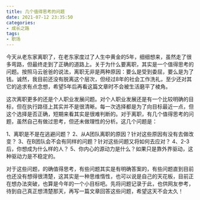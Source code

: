 ```yaml
---
title: 几个值得思考的问题
date: 2021-07-12 23:35:50
categories:
- 成长之路
tags:
- 职场
---
```


今天从老东家离职了，在老东家度过了人生中黄金的5年，细细想来，虽然走了很多弯路，但最终走到了正确的道路上。关于为什么要离职，其实是一个值得思考的问题。按照马云爸爸的说法，离职无非是两种原因：要么是受到委屈，要么是为了钱。诚然，我目前还没有脱离这个层次，但经过8年的社会工作洗礼，至少还对其它的追求有点念想，希望5年后再看这篇文章时不会被生活磨平了棱角。

这次离职更多的还是个人职业发展问题。对个人职业发展还是有一个比较明确的目标，但在执行路径上其实并不是很清晰。每一次选择都是为了向目标最近一点，但这个选择是否正确，短期来看其实是很难判断的。对于离职，有几个值得思考的问题，虽然自己有做过思考，但还未做理性的分析。这几个问题是：

1、离职是不是在逃避问题？
2、从A团队离职的原因？针对这些原因有没有去做改变？
3、在B团队会不会有同样的问题？针对这些问题又将如何去应对？
4、2-3后，你想成为什么样的人？
5、你内心的源动力是什么？如果只是靠外界驱动，这种驱动力是不稳定的。

对于这些问题，的确值得思考，有些问题其实是有明确答案的，有些问题直到目前也还没有想得很清楚，这其实是一种思维惰性，也可以说是自己的天花板，目前正在想办法突破，也算是今年的一个小目标吧。先将问题记录于此，也供网友参考，待到自己真正想清楚那天，再写一篇文章回答这些问题，希望这天不会太久！
